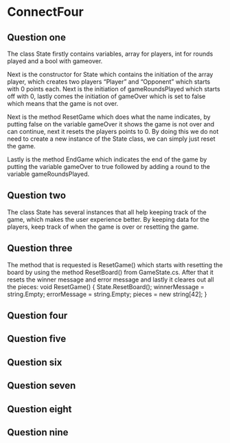 # ConnectFour

## Question one
The class State firstly contains variables, array for players, int for rounds played and a bool with gameover. 
 
Next is the constructor for State which contains the initiation of the array player, which creates two players 
“Player” and “Opponent” which starts with 0 points each. Next is the initiation of gameRoundsPlayed which starts 
off with 0, lastly comes the initiation of gameOver which is set to false which means that the game is not over. 

Next is the method ResetGame which does what the name indicates, by putting false on the variable gameOver it 
shows the game is not over and can continue, next it resets the players points to 0. By doing this we do not 
need to create a new instance of the State class, we can simply just reset the game. 

Lastly is the method EndGame which indicates the end of the game by putting the variable gameOver to true 
followed by adding a round to the variable gameRoundsPlayed.


## Question two
The class State has several instances that all help keeping track of the game, which makes the user experience better. 
By keeping data for the players, keep track of when the game is over or resetting the game.

## Question three
The method that is requested is ResetGame() which starts with resetting the board by using the method ResetBoard() from GameState.cs.
After that it resets the winner message and error message and lastly it cleares out all the pieces:
    void ResetGame()
    {
        State.ResetBoard();
        winnerMessage = string.Empty;
        errorMessage = string.Empty;
        pieces = new string[42];
    }

## Question four

## Question five

## Question six

## Question seven

## Question eight

## Question nine
